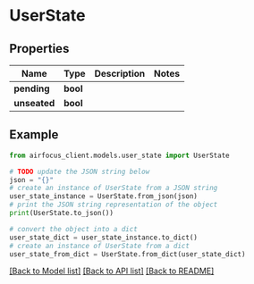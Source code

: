 # UserState


## Properties

Name | Type | Description | Notes
------------ | ------------- | ------------- | -------------
**pending** | **bool** |  | 
**unseated** | **bool** |  | 

## Example

```python
from airfocus_client.models.user_state import UserState

# TODO update the JSON string below
json = "{}"
# create an instance of UserState from a JSON string
user_state_instance = UserState.from_json(json)
# print the JSON string representation of the object
print(UserState.to_json())

# convert the object into a dict
user_state_dict = user_state_instance.to_dict()
# create an instance of UserState from a dict
user_state_from_dict = UserState.from_dict(user_state_dict)
```
[[Back to Model list]](../README.md#documentation-for-models) [[Back to API list]](../README.md#documentation-for-api-endpoints) [[Back to README]](../README.md)


